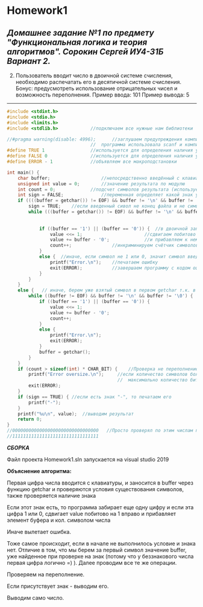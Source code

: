 # Homework1
___Домашнее задание №1 по предмету "Функциональная логика и теория алгоритмов".
Сорокин Сергей ИУ4-31Б Вариант 2.___
---------------------------------------------------------------------------
2. Пользователь вводит число в двоичной системе счисления, необходимо распечатать его в десятичной системе счисления.
Бонус: предусмотреть использование отрицательных чисел и возможность переполнения.
Пример ввода: 101
Пример вывода: 5
---------------------------------------------------------------------------
```c
#include <stdint.h>
#include <stdio.h>
#include <limits.h>
#include <stdlib.h>		       //подключаем все нужные нам библиотеки

//#pragma warning(disable: 4996);      //заглушаем предупреждения компилятора (в начале 
		                       //  программа использовала scanf и компилятор сильно ругался)
#define TRUE 1			       //используется для определения наличия у числа знака "+" или "-"
#define FALSE 0			       //используется для определения наличия у числа знака "+" или "-"
#define ERROR - 1		       //объявляем все макроподстановки

int main() {
	char buffer;	               //непосредственно введённый с клавиатуры символ
	unsigned int value = 0;	       //значение результата по модулю
	int count = 0;		       //подсчет символов результата (используется для определения переполнения) 
	int sign = FALSE;	           //переменная определяет какой знак у числа (0 если минус и 1 если плюс)
	if ((((buffer = getchar()) != EOF) && buffer != '\n' && buffer != '\0' && buffer == '-') && sign == FALSE) {
		sign = TRUE;	//если введенный сивол не конец файла и не символ перехода на новую строку и не символ конца строки
		while (((buffer = getchar()) != EOF) && buffer != '\n' && buffer != '\0') { // и символ это минус то берем всл. элемент 
		                                                                            //  с клавиатуры и меняем переменную sign
			
			if ((buffer == '1') || (buffer == '0')) {  //в двоичной записи числа содержаться только числа 1 и 0, так что для них...
				value <<= 1;	                   //сдвигаем побитово value на 1 бит влево
				value += buffer - '0';	           //и прибавляем к нему значение буфера
				count++;			   //инкриминируем счётчик символов
			}
			else {	//иначе, если символ не 1 или 0, значит символ введён неправильно и надо выдать ошибку
				printf("Error.\n");    //печатаем ошибку
				exit(ERROR);	       //завершаем программу с кодом ошибки -1
			}
		}
	}
	else {	 // иначе, берем уже взятый символ в первом getchar т.к. в безнаковом числе первый символ - цифра
		while ((buffer != EOF) && buffer != '\n' && buffer != '\0') {  //и проводим всё те же действия, что и со знаковым
			if ((buffer == '1') || (buffer == '0')) {
				value <<= 1;
				value += buffer - '0';
				count++;
			}
			else {
				printf("Error.\n");
				exit(ERROR);
			}
			buffer = getchar();
		}
	}
	if (count > sizeof(int) * CHAR_BIT) {    //Проверка не переполнение
		printf("Error oversize.\n");     //если количество символов больше чем 
		                                 //  максимально количество бит для данной архитектуры памяти, то выводим ошибку
		exit(ERROR);
	}
	if (sign == TRUE) {	//если есть знак "-", то печатаем его
		printf("-");
	}
	printf("%u\n", value);  //выводим результат
	return 0;
}
//00000000000000000000000000000000	 //Просто проверял по этим числам перепонение, чтобы каждый раз не вбивать 32 единицы
//11111111111111111111111111111111   
```
___СБОРКА___

Файл проекта Homework1.sln запускается на visual studio 2019

__Объяснение алгоритма:__

Первая цифра числа вводится с клавиатуры, и заносится в buffer через функцию getchar и проверяются условия существования символов, также проверяется наличие знака

Если этот знак есть, то программа забирает еще одну цифру и если эта цифра 1 или 0, сдвигает value побитово на 1 вправо и прибавляет элемент буфера и кол. символом числа

Иначе вылетает ошибка.

Тоже самое происходит, если в начале не выполнилось условие и знака нет. Отличие в том, что мы берем за первый символ значение buffer, уже найденное при проверке на знак (потому что у беззнакового числа первая цифра логично =) ). Далее проводим все те же операции.

Проверяем на переполнение.

Если присутствует знак - выводим его.

Выводим само число.

